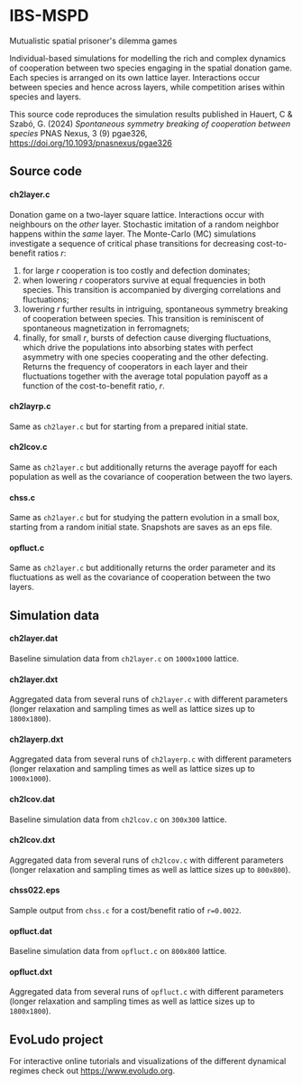 # IBS-MSPD

Mutualistic spatial prisoner's dilemma games

Individual-based simulations for modelling the rich and complex dynamics of cooperation between two species engaging in the spatial donation game. Each species is arranged on its own lattice layer. Interactions occur between species and hence across layers, while competition arises within species and layers.

This source code reproduces the simulation results published in Hauert, C & Szabó, G. (2024) *Spontaneous symmetry breaking of cooperation between species* PNAS Nexus, 3 (9) pgae326, https://doi.org/10.1093/pnasnexus/pgae326

## Source code

#### ch2layer.c
Donation game on a two-layer square lattice. Interactions occur with neighbours on the *other* layer. Stochastic imitation of a random neighbor happens within the *same* layer. The Monte-Carlo (MC) simulations investigate a sequence of critical phase transitions for decreasing cost-to-benefit ratios *r*:
1. for large *r* cooperation is too costly and defection dominates; 
2. when lowering *r* cooperators survive at equal frequencies in both species. This transition is accompanied by diverging correlations and fluctuations;
3. lowering *r* further results in intriguing, spontaneous symmetry breaking of cooperation between species. This transition is reminiscent of spontaneous magnetization in ferromagnets; 
4. finally, for small *r*, bursts of defection cause diverging fluctuations, which drive the populations into absorbing states with perfect asymmetry with one species cooperating and the other defecting. 
Returns the frequency of cooperators in each layer and their fluctuations together with the average total population payoff as a function of the cost-to-benefit ratio, *r*.

#### ch2layrp.c
Same as `ch2layer.c` but for starting from a prepared initial state.

#### ch2lcov.c</dt>
Same as `ch2layer.c` but additionally returns the average payoff for each population as well as the covariance of cooperation between the two layers.

#### chss.c</dt>
Same as `ch2layer.c` but for studying the pattern evolution in a small box, starting from a random initial state. Snapshots are saves as an eps file.

#### opfluct.c</dt>
Same as `ch2layer.c` but additionally returns the order parameter and its fluctuations as well as the covariance of cooperation between the two layers.


## Simulation data

#### ch2layer.dat
Baseline simulation data from `ch2layer.c` on `1000x1000` lattice.

#### ch2layer.dxt
Aggregated data from several runs of `ch2layer.c` with different parameters (longer relaxation and sampling times as well as lattice sizes up to `1800x1800`).

#### ch2layerp.dxt
Aggregated data from several runs of `ch2layerp.c` with different parameters (longer relaxation and sampling times as well as lattice sizes up to `1000x1000`).

#### ch2lcov.dat
Baseline simulation data from `ch2lcov.c` on `300x300` lattice.

#### ch2lcov.dxt
Aggregated data from several runs of `ch2lcov.c` with different parameters (longer relaxation and sampling times as well as lattice sizes up to `800x800`).

#### chss022.eps
Sample output from `chss.c` for a cost/benefit ratio of `r=0.0022`.

#### opfluct.dat</dt>
Baseline simulation data from `opfluct.c` on `800x800` lattice.

#### opfluct.dxt</dt>
Aggregated data from several runs of `opfluct.c` with different parameters (longer relaxation and sampling times as well as lattice sizes up to `1800x1800`).


## EvoLudo project

For interactive online tutorials and visualizations of the different dynamical regimes check out https://www.evoludo.org. 
